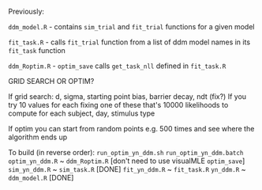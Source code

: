 Previously:

`ddm_model.R` - contains `sim_trial` and `fit_trial` functions for a given model

`fit_task.R` - calls `fit_trial` function from a list of ddm model names in its `fit_task` function

`ddm_Roptim.R` - `optim_save` calls `get_task_nll` defined in `fit_task.R`

GRID SEARCH OR OPTIM?

If grid search: d, sigma, starting point bias, barrier decay, ndt (fix?)
If you try 10 values for each fixing one of these that's 10000 likelihoods to compute for each subject, day, stimulus type

If optim you can start from random points e.g. 500 times and see where the algorithm ends up

To build (in reverse order):
`run_optim_yn_ddm.sh`
`run_optim_yn_ddm.batch`
`optim_yn_ddm.R` ~ `ddm_Roptim.R` [don't need to use visualMLE `optim_save`]
`sim_yn_ddm.R` ~ `sim_task.R` [DONE]
`fit_yn_ddm.R` ~ `fit_task.R`
`yn_ddm.R` ~ `ddm_model.R` [DONE]
